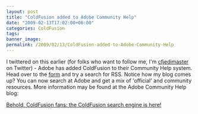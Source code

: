 ```yaml
---
layout: post
title: "ColdFusion added to Adobe Community Help"
date: "2009-02-13T17:02:00+06:00"
categories: ColdFusion 
tags: 
banner_image: 
permalink: /2009/02/13/ColdFusion-added-to-Adobe-Community-Help
---
```


I twittered on this earlier (for folks who want to follow me, I'm <a href="http://twitter.com/cfjedimaster">cfjedimaster</a> on Twitter) - Adobe has added ColdFusion to their Community Help system. Head over to the <a href="http://community.adobe.com/help/search.html?lbl=coldfusion_product_adobelr">form</a> and try a search for RSS. Notice how my blog comes up? You can now search at Adobe and get a mix of 'official' and community resources. More information may be found at the Adobe Community Help blog:

<a href="http://blogs.adobe.com/communityhelp/2009/01/behold_coldfusion_fans_the_col.html">Behold, ColdFusion fans: the ColdFusion search engine is here!</a>
